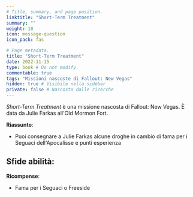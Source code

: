 ```yaml
---
# Title, summary, and page position.
linktitle: "Short-Term Treatment" 
summary: ""
weight: 10
icon: message-question
icon_pack: fas

# Page metadata.
title: "Short-Term Treatment"
date: 2022-11-15
type: book # Do not modify.
commentable: true
tags: "Missioni nascoste di Fallout: New Vegas"
hidden: true # Visibile nella sidebar
private: false # Nascosto dalle ricerche
---
```


<div class="fnv">


*Short-Term Treatment* è una missione nascosta di Fallout: New Vegas. È data da Julie Farkas all'Old Mormon Fort.


**Riassunto**:
- Puoi consegnare a Julie Farkas alcune droghe in cambio di fama per i Seguaci dell'Apocalisse e punti esperienza


**Sfide abilità**:
- 


**Ricompense**:
- Fama per i Seguaci o Freeside


</div>


